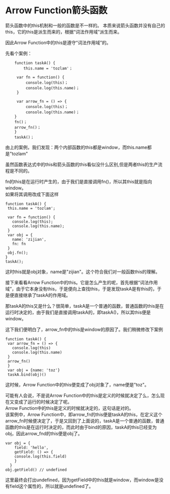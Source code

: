 # Arrow Function箭头函数 

箭头函数中的this机制和一般的函数是不一样的。
本质来说箭头函数并没有自己的this，它的this是派生而来的，根据“词法作用域”派生而来。

因此Arrow Function中的this是遵守“词法作用域”的。

先看个案例：
        
        function taskA() {
            this.name = 'tozlam'；
  
         var fn = function() {
             console.log(this)；
             console.log(this.name)；
         }
  
         var arrow_fn = () => {
             console.log(this)；
             console.log(this.name)；
        }
        fn()；
        arrow_fn()；
        }
        taskA()；
     
   由上的案例，我们发现：两个内部函数的this都是window，而this.name都是"tozlam"
   
   虽然函数表达式中的this和箭头函数的this看似没什么区别,但是两者this的生产流程是不同的。
   
   fn的this是在运行时产生的，由于我们是直接调用fn()，所以其this就是指向window。<br>
   如果将其调用改成下面这样
   
    function taskA() {
     this.name = 'tozlam';
     
     var fn = function() {
       console.log(this);
       console.log(this.name);
     }
     var obj = {
       name: 'zijian',
       fn: fn
     }
     obj.fn();
    }
    taskA();
   这时this就是obj对象，name是"zijian"。这个符合我们对一般函数this的理解。
   
   接下来看看Arrow Function中的this。它是怎么产生的呢，首先根据“词法作用域”，由于它本身没有this，于是便向上查找this，于是发现taskA是有this的，于是便直接继承了taskA的作用域。
   
   那taskA的this又是什么？很简单，taskA是一个普通的函数，普通函数的this是在运行时决定的，由于我们是直接调用taskA的，即taskA()，所以其this便是window。
   
   这下我们便明白了，arrow_fn中的this是window的原因了。我们稍微修改下案例
   
    function taskA() {
     var arrow_fn = () => {
       console.log(this)
       console.log(this.name)
     }
     arrow_fn()
     }
     var obj = {name: 'toz'}
     taskA.bind(obj)()
     
   这时候，Arrow Function中的this便变成了obj对象了，name便是"toz"。
     
   可能有人会说，不是说Arrow Function中的this是定义的时候就决定了么，怎么现在又变成了运行的时候决定了呢。
   <br>Arrow Function中的this是定义的时候就决定的，这句话是对的。<br>
   该案例中，Arrow Function中，即arrow_fn的this便是taskA的this，在定义这个arrow_fn时候便决定了，于是又回到了上面说的，taskA是一个普通的函数，普通函数的this是在运行时决定的，而此时由于bind的原因，taskA的this已经变为obj，因此arrow_fnd的this便是obj了。

    var obj = {
        field: 'hello',
        getField: () => {
        console.log(this.field)
        }
      }
    obj.getField() // undefined

   这里最终会打出undefined，因为getField中的this就是window，而window是没有field这个属性的，所以就是undefined了。
